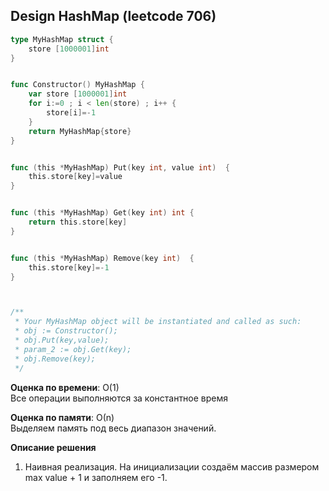 ## Design HashMap (leetcode 706)  

```go
type MyHashMap struct {
    store [1000001]int
}


func Constructor() MyHashMap {
    var store [1000001]int 
    for i:=0 ; i < len(store) ; i++ {
        store[i]=-1
    }
    return MyHashMap{store}
}


func (this *MyHashMap) Put(key int, value int)  {
    this.store[key]=value
}


func (this *MyHashMap) Get(key int) int {
    return this.store[key]
}


func (this *MyHashMap) Remove(key int)  {
    this.store[key]=-1
}



/**
 * Your MyHashMap object will be instantiated and called as such:
 * obj := Constructor();
 * obj.Put(key,value);
 * param_2 := obj.Get(key);
 * obj.Remove(key);
 */
```

**Оценка по времени**: О(1)  
Все операции выполняются за константное время

**Оценка по памяти**: О(n)  
Выделяем память под весь диапазон значений.


**Описание решения**  
1. Наивная реализация. На инициализации создаём массив размером max value + 1 и заполняем его -1.
